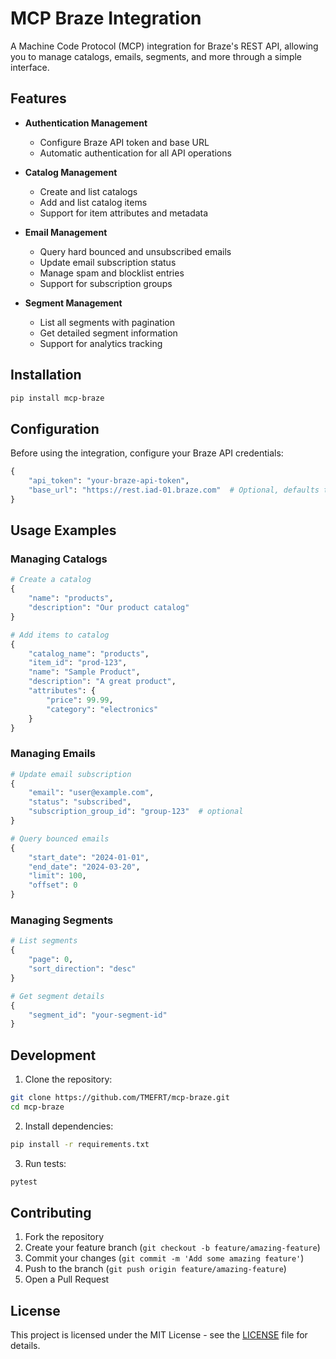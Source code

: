 # MCP Braze Integration

A Machine Code Protocol (MCP) integration for Braze's REST API, allowing you to manage catalogs, emails, segments, and more through a simple interface.

## Features

- **Authentication Management**
  - Configure Braze API token and base URL
  - Automatic authentication for all API operations

- **Catalog Management**
  - Create and list catalogs
  - Add and list catalog items
  - Support for item attributes and metadata

- **Email Management**
  - Query hard bounced and unsubscribed emails
  - Update email subscription status
  - Manage spam and blocklist entries
  - Support for subscription groups

- **Segment Management**
  - List all segments with pagination
  - Get detailed segment information
  - Support for analytics tracking

## Installation

```bash
pip install mcp-braze
```

## Configuration

Before using the integration, configure your Braze API credentials:

```python
{
    "api_token": "your-braze-api-token",
    "base_url": "https://rest.iad-01.braze.com"  # Optional, defaults to US-01 instance
}
```

## Usage Examples

### Managing Catalogs

```python
# Create a catalog
{
    "name": "products",
    "description": "Our product catalog"
}

# Add items to catalog
{
    "catalog_name": "products",
    "item_id": "prod-123",
    "name": "Sample Product",
    "description": "A great product",
    "attributes": {
        "price": 99.99,
        "category": "electronics"
    }
}
```

### Managing Emails

```python
# Update email subscription
{
    "email": "user@example.com",
    "status": "subscribed",
    "subscription_group_id": "group-123"  # optional
}

# Query bounced emails
{
    "start_date": "2024-01-01",
    "end_date": "2024-03-20",
    "limit": 100,
    "offset": 0
}
```

### Managing Segments

```python
# List segments
{
    "page": 0,
    "sort_direction": "desc"
}

# Get segment details
{
    "segment_id": "your-segment-id"
}
```

## Development

1. Clone the repository:
```bash
git clone https://github.com/TMEFRT/mcp-braze.git
cd mcp-braze
```

2. Install dependencies:
```bash
pip install -r requirements.txt
```

3. Run tests:
```bash
pytest
```

## Contributing

1. Fork the repository
2. Create your feature branch (`git checkout -b feature/amazing-feature`)
3. Commit your changes (`git commit -m 'Add some amazing feature'`)
4. Push to the branch (`git push origin feature/amazing-feature`)
5. Open a Pull Request

## License

This project is licensed under the MIT License - see the [LICENSE](LICENSE) file for details.